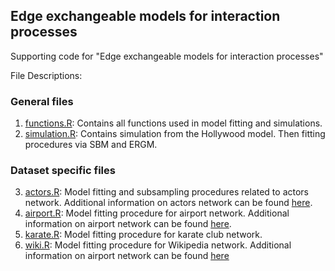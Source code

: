 ## Edge exchangeable models for interaction processes ##

Supporting code for "Edge exchangeable models for interaction processes"

File Descriptions:

### General files ###

1. [functions.R](functions.R): Contains all functions used in model
fitting and simulations.
2. [simulation.R](simulation.R): Contains simulation from the
Hollywood model. Then fitting procedures via SBM and ERGM.

### Dataset specific files ###

3. [actors.R](actors.R): Model fitting and subsampling procedures
related to actors network. Additional information on actors
network can be found [here](http://www3.nd.edu/~networks/resources/actor/actor.dat.gz).
4. [airport.R](airport.R): Model fitting procedure for airport network. Additional information on
airport network can be found [here](https://toreopsahl.com/datasets/).
5. [karate.R](karate.R): Model fitting procedure for karate club network. 
6. [wiki.R](wiki.R): Model fitting procedure for Wikipedia network. Additional information on
airport network can be found [here](http://snap.stanford.edu/data/wiki-Vote.html)


